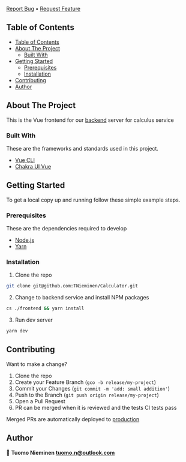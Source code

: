 [Report Bug][issues-url] • [Request Feature][issues-url]

<!-- TABLE OF CONTENTS -->
## Table of Contents

- [Table of Contents](#table-of-contents)
- [About The Project](#about-the-project)
  - [Built With](#built-with)
- [Getting Started](#getting-started)
  - [Prerequisites](#prerequisites)
  - [Installation](#installation)
- [Contributing](#contributing)
- [Author](#author)

<!-- ABOUT THE PROJECT -->
## About The Project

This is the Vue frontend for our [backend](https://github.com/TNieminen/Calculator/tree/main/backend) server for calculus service

### Built With

These are the frameworks and standards used in this project.

* [Vue CLI](https://cli.vuejs.org/)
* [Chakra UI Vue](https://vue.chakra-ui.com/)

<!-- GETTING STARTED -->
## Getting Started

To get a local copy up and running follow these simple example steps.

### Prerequisites

These are the dependencies required to develop

* [Node.js](https://github.com/creationix/nvm/blob/master/README.md)
* [Yarn](https://yarnpkg.com/getting-started/install)


### Installation

1. Clone the repo

```sh
git clone git@github.com:TNieminen/Calculator.git
```

2. Change to backend service and install NPM packages

```sh
cs ./frontend && yarn install
```

3. Run dev server

```sh
yarn dev
```

<!-- CONTRIBUTING -->
## Contributing

Want to make a change?

1. Clone the repo
2. Create your Feature Branch (`gco -b release/my-project`)
3. Commit your Changes (`git commit -m 'add: small addition'`)
4. Push to the Branch (`git push origin release/my-project`)
5. Open a Pull Request
6. PR can be merged when it is reviewed and the tests CI tests pass

Merged PRs are automatically deployed to [production](https://badger-calculator.netlify.app/)
<!-- AUTHORS -->
## Author

👤 **Tuomo Nieminen <tuomo.n@outlook.com>**


<!-- MARKDOWN LINKS & IMAGES -->
[docs-url]: https://badger-calculator.herokuapp.com
[issues-url]: https://github.com/TNieminen/Calculator/issues
